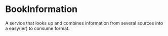 # BookInformation

A service that looks up and combines information from several sources into a easy(ier) to consume format.